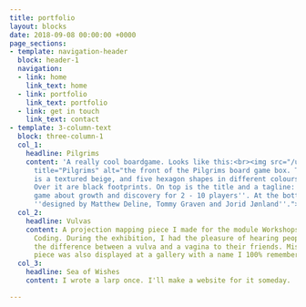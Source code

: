 ```yaml
---
title: portfolio
layout: blocks
date: 2018-09-08 00:00:00 +0000
page_sections:
- template: navigation-header
  block: header-1
  navigation:
  - link: home
    link_text: home
  - link: portfolio
    link_text: portfolio
  - link: get in touch
    link_text: contact
- template: 3-column-text
  block: three-column-1
  col_1:
    headline: Pilgrims
    content: 'A really cool boardgame. Looks like this:<br><img src="/uploads/2018/09/04/boxfront.png"
      title="Pilgrims" alt="the front of the Pilgrims board game box. The background
      is a textured beige, and five hexagon shapes in different colours form a path.
      Over it are black footprints. On top is the title and a tagline: '' a social
      game about growth and discovery for 2 - 10 players''. At the bottom it says:
      ''designed by Matthew Deline, Tommy Graven and Jorid Jønland''.">'
  col_2:
    headline: Vulvas
    content: A projection mapping piece I made for the module Workshops in Creative
      Coding. During the exhibition, I had the pleasure of hearing people explain
      the difference between a vulva and a vagina to their friends. Mission successful!<br><br>The
      piece was also displayed at a gallery with a name I 100% remember.
  col_3:
    headline: Sea of Wishes
    content: I wrote a larp once. I'll make a website for it someday.

---
```


